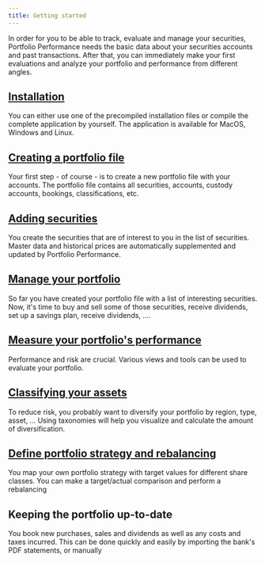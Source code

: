 ```yaml
---
title: Getting started
---
```


In order for you to be able to track, evaluate and manage your securities, Portfolio Performance needs the basic data about your securities accounts and past transactions. After that, you can immediately make your first evaluations and analyze your portfolio and performance from different angles.

## [Installation](installation.md)
You can either use one of the precompiled installation files or compile the complete application by yourself. The application is available for MacOS, Windows and Linux.

## [Creating a portfolio file](create-portfolio.md)
Your first step - of course - is to create a new portfolio file with your accounts. The portfolio file contains all securities, accounts, custody accounts, bookings, classifications, etc.

## [Adding securities](adding-securities.md)
You create the securities that are of interest to you in the list of securities. Master data and historical prices are automatically supplemented and updated by Portfolio Performance.

## [Manage your portfolio](manage-portfolio/index.md)
So far you have created your portfolio file with a list of interesting securities. Now, it's time to buy and sell some of those securities, receive dividends, set up a savings plan, receive dividends, ....

## [Measure your portfolio's performance](./measure-performance.md)
Performance and risk are crucial. Various views and tools can be used to evaluate your portfolio.

## [Classifying your assets](./classify-assets.md)
To reduce risk, you probably want to diversify your portfolio by region, type, asset, ... Using taxonomies will help you visualize and calculate the amount of diversification.

## [Define portfolio strategy and rebalancing](./rebalancing.md)
You map your own portfolio strategy with target values for different share classes.
You can make a target/actual comparison and perform a rebalancing

## Keeping the portfolio up-to-date
You book new purchases, sales and dividends as well as any costs and taxes incurred. This can be done quickly and easily by importing the bank's PDF statements, or manually